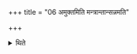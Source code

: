 +++
title = "06 अमुक्तमिति मन्त्रान्तान्सन्नमति"

+++

<details><summary>थिते</summary>

अमुक्तमिति मन्त्रान्तान्सन्नमति ६
</details>
